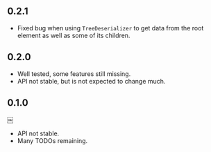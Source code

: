 ## 0.2.1

 * Fixed bug when using `TreeDeserializer` to get data from the root element as well as some of its children.

## 0.2.0

 * Well tested, some features still missing.
 * API not stable, but is not expected to change much.

## 0.1.0
￼
 * API not stable.
 * Many TODOs remaining.
